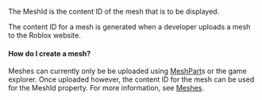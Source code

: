 The MeshId is the content ID of the mesh that is to be displayed.

The content ID for a mesh is generated when a developer uploads a mesh to
the Roblox website.

#### How do I create a mesh?

Meshes can currently only be be uploaded using [MeshPart](https://create.roblox.com/docs/reference/engine/classes/MeshPart)s or the game
explorer. Once uploaded however, the content ID for the mesh can be used
for the MeshId property. For more information, see
[Meshes](/building-and-visuals/modeling/meshes).